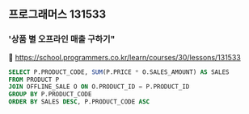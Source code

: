 ## 프로그래머스 131533
### '상품 별 오프라인 매출 구하기"
🔗 https://school.programmers.co.kr/learn/courses/30/lessons/131533
```sql
SELECT P.PRODUCT_CODE, SUM(P.PRICE * O.SALES_AMOUNT) AS SALES
FROM PRODUCT P
JOIN OFFLINE_SALE O ON O.PRODUCT_ID = P.PRODUCT_ID
GROUP BY P.PRODUCT_CODE
ORDER BY SALES DESC, P.PRODUCT_CODE ASC
```